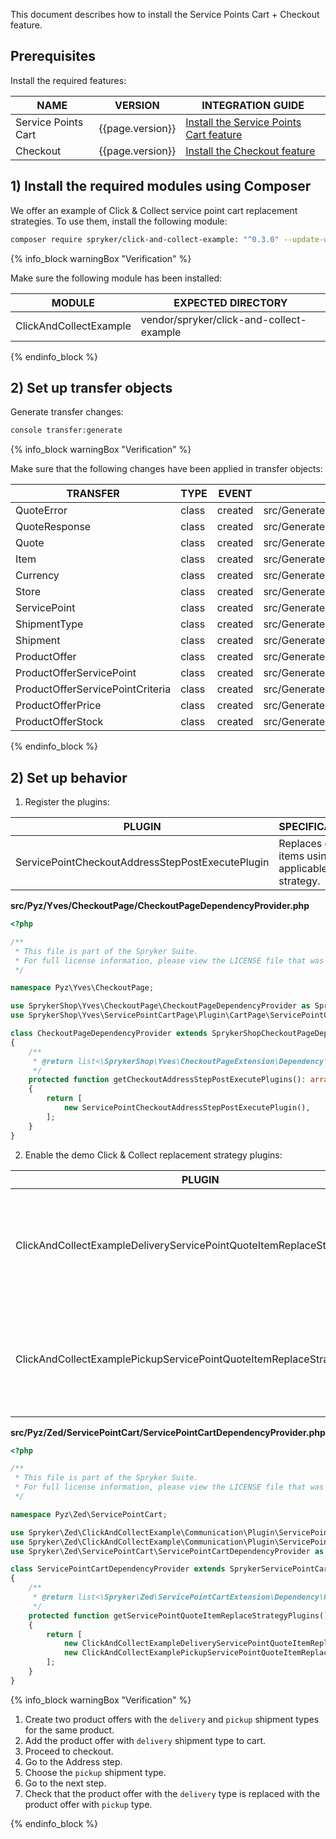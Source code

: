 

This document describes how to install the Service Points Cart + Checkout feature.

## Prerequisites

Install the required features:

| NAME                | VERSION           | INTEGRATION GUIDE                                                                                                                                                          |
|---------------------|-------------------|----------------------------------------------------------------------------------------------------------------------------------------------------------------------------|
| Service Points Cart | {{page.version}}  | [Install the Service Points Cart feature](/docs/pbc/all/service-points/{{page.version}}/unified-commerce/install-and-upgrade/install-the-service-points-cart-feature.html) |
| Checkout            | {{page.version}}  | [Install the Checkout feature](/docs/scos/dev/feature-integration-guides/{{page.version}}/checkout-feature-integration.html)                                               |

## 1) Install the required modules using Composer

We offer an example of Click & Collect service point cart replacement strategies. To use them, install the following module:

```bash
composer require spryker/click-and-collect-example: "^0.3.0" --update-with-dependencies
```

{% info_block warningBox "Verification" %}

Make sure the following module has been installed:

| MODULE                 | EXPECTED DIRECTORY                       |
|------------------------|------------------------------------------|
| ClickAndCollectExample | vendor/spryker/click-and-collect-example |

{% endinfo_block %}

## 2) Set up transfer objects

Generate transfer changes:

```bash
console transfer:generate
```

{% info_block warningBox "Verification" %}

Make sure that the following changes have been applied in transfer objects:

| TRANSFER                         | TYPE  | EVENT   | PATH                                                                   |
|----------------------------------|-------|---------|------------------------------------------------------------------------|
| QuoteError                       | class | created | src/Generated/Shared/Transfer/QuoteErrorTransfer                       |
| QuoteResponse                    | class | created | src/Generated/Shared/Transfer/QuoteResponseTransfer                    |
| Quote                            | class | created | src/Generated/Shared/Transfer/QuoteTransfer                            |
| Item                             | class | created | src/Generated/Shared/Transfer/ItemTransfer                             |
| Currency                         | class | created | src/Generated/Shared/Transfer/CurrencyTransfer                         |
| Store                            | class | created | src/Generated/Shared/Transfer/StoreTransfer                            |
| ServicePoint                     | class | created | src/Generated/Shared/Transfer/ServicePointTransfer                     |
| ShipmentType                     | class | created | src/Generated/Shared/Transfer/ShipmentTypeTransfer                     |
| Shipment                         | class | created | src/Generated/Shared/Transfer/ShipmentTransfer                         |
| ProductOffer                     | class | created | src/Generated/Shared/Transfer/ProductOfferTransfer                     |
| ProductOfferServicePoint         | class | created | src/Generated/Shared/Transfer/ProductOfferServicePointTransfer         |
| ProductOfferServicePointCriteria | class | created | src/Generated/Shared/Transfer/ProductOfferServicePointCriteriaTransfer |
| ProductOfferPrice                | class | created | src/Generated/Shared/Transfer/ProductOfferPriceTransfer                |
| ProductOfferStock                | class | created | src/Generated/Shared/Transfer/ProductOfferStockTransfer                |

{% endinfo_block %}

## 2) Set up behavior

1. Register the plugins:

| PLUGIN                                            | SPECIFICATION                                   | PREREQUISITES | NAMESPACE                                             |
|---------------------------------------------------|-------------------------------------------------|---------------|-------------------------------------------------------|
| ServicePointCheckoutAddressStepPostExecutePlugin  | Replaces quote items using an applicable strategy. |           | SprykerShop\Yves\ServicePointCartPage\Plugin\CartPage |

**src/Pyz/Yves/CheckoutPage/CheckoutPageDependencyProvider.php**

```php
<?php

/**
 * This file is part of the Spryker Suite.
 * For full license information, please view the LICENSE file that was distributed with this source code.
 */

namespace Pyz\Yves\CheckoutPage;

use SprykerShop\Yves\CheckoutPage\CheckoutPageDependencyProvider as SprykerShopCheckoutPageDependencyProvider;
use SprykerShop\Yves\ServicePointCartPage\Plugin\CartPage\ServicePointCheckoutAddressStepPostExecutePlugin;

class CheckoutPageDependencyProvider extends SprykerShopCheckoutPageDependencyProvider
{
    /**
     * @return list<\SprykerShop\Yves\CheckoutPageExtension\Dependency\Plugin\CheckoutAddressStepPostExecutePluginInterface>
     */
    protected function getCheckoutAddressStepPostExecutePlugins(): array
    {
        return [
            new ServicePointCheckoutAddressStepPostExecutePlugin(),
        ];
    }
}
```

2. Enable the demo Click & Collect replacement strategy plugins:

| PLUGIN                                                                   | SPECIFICATION                                                                                                        | PREREQUISITES | NAMESPACE                                                                |
|--------------------------------------------------------------------------|----------------------------------------------------------------------------------------------------------------------|---------------|--------------------------------------------------------------------------|
| ClickAndCollectExampleDeliveryServicePointQuoteItemReplaceStrategyPlugin | Replaces product offers in quote items that have the `delivery` shipment type with suitable product offer replacements. |               | Spryker\Zed\ClickAndCollectExample\Communication\Plugin\ServicePointCart |
| ClickAndCollectExamplePickupServicePointQuoteItemReplaceStrategyPlugin   | Replaces product offers in quote items that have the `pickup` shipment type with suitable product offer replacements.   |               | Spryker\Zed\ClickAndCollectExample\Communication\Plugin\ServicePointCart |

**src/Pyz/Zed/ServicePointCart/ServicePointCartDependencyProvider.php**

```php
<?php

/**
 * This file is part of the Spryker Suite.
 * For full license information, please view the LICENSE file that was distributed with this source code.
 */

namespace Pyz\Zed\ServicePointCart;

use Spryker\Zed\ClickAndCollectExample\Communication\Plugin\ServicePointCart\ClickAndCollectExampleDeliveryServicePointQuoteItemReplaceStrategyPlugin;
use Spryker\Zed\ClickAndCollectExample\Communication\Plugin\ServicePointCart\ClickAndCollectExamplePickupServicePointQuoteItemReplaceStrategyPlugin;
use Spryker\Zed\ServicePointCart\ServicePointCartDependencyProvider as SprykerServicePointCartDependencyProvider;

class ServicePointCartDependencyProvider extends SprykerServicePointCartDependencyProvider
{
    /**
     * @return list<\Spryker\Zed\ServicePointCartExtension\Dependency\Plugin\ServicePointQuoteItemReplaceStrategyPluginInterface>
     */
    protected function getServicePointQuoteItemReplaceStrategyPlugins(): array
    {
        return [
            new ClickAndCollectExampleDeliveryServicePointQuoteItemReplaceStrategyPlugin(),
            new ClickAndCollectExamplePickupServicePointQuoteItemReplaceStrategyPlugin(),
        ];
    }
}
```

{% info_block warningBox "Verification" %}

1. Create two product offers with the `delivery` and `pickup` shipment types for the same product.
2. Add the product offer with `delivery` shipment type to cart.
3. Proceed to checkout.
4. Go to the Address step.
5. Choose the `pickup` shipment type.
6. Go to the next step.
7. Check that the product offer with the `delivery` type is replaced with the product offer with `pickup` type.

{% endinfo_block %}
